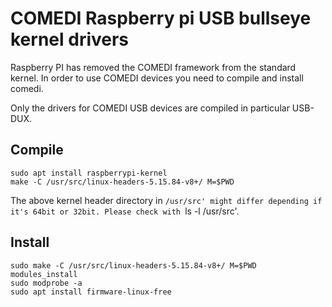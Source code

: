 # COMEDI Raspberry pi USB bullseye kernel drivers

Raspberry PI has removed the COMEDI framework from the standard kernel.
In order to use COMEDI devices you need to compile and install comedi.

Only the drivers for COMEDI USB devices are compiled in particular USB-DUX.

## Compile

```
sudo apt install raspberrypi-kernel
make -C /usr/src/linux-headers-5.15.84-v8+/ M=$PWD
```
The above kernel header directory in `/usr/src' might differ depending if it's 64bit or 32bit.
Please check with `ls -l /usr/src'.

## Install

```
sudo make -C /usr/src/linux-headers-5.15.84-v8+/ M=$PWD modules_install
sudo modprobe -a
sudo apt install firmware-linux-free
```
